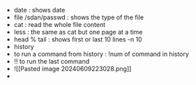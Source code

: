  - date : shows date 
 - file /sdan/passwd  : shows the type of the file 
 - cat  : read the whole file content
 - less : the same as cat but  one page at a time
 - head % tail   : shows first or last 10 lines    -n 10
 - history   
 - to run a command from history : !num of command in history    
 - !!  to run the last command 
 - ![[Pasted image 20240609223028.png]]
 - 
